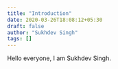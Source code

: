 ```yaml
---
title: "Introduction"
date: 2020-03-26T18:08:12+05:30
draft: false
author: "Sukhdev Singh"
tags: []
---
```


Hello everyone, I am Sukhdev Singh.